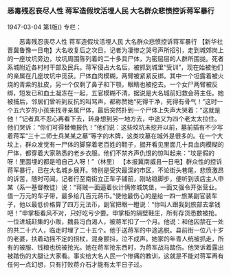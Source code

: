 ### 恶毒残忍丧尽人性  蒋军造假坟活埋人民  大名群众悲愤控诉蒋军暴行

1947-03-04
第1版()
专栏：

　　恶毒残忍丧尽人性
    蒋军造假坟活埋人民
    大名群众悲愤控诉蒋军暴行
    【新华社晋冀鲁豫一日电】大名收复后之次日，记者为凄惨之哭号声所招引，走到城郊岗上的一座坟坑旁边，坟坑周围陈列着的二十多具尸体，为密层层的人群所围拢。死者系城附近各村村干部及民兵。蒋军侵占大名后，被抓到城里“受训”，现在始被他们的亲属在几座坟坑中觅获。尸体血肉模糊，两臂被紧紧反绑。其中一个坦露着被火烧的青紫的肚皮，另一个仅剩了鼻子和下颚，眼睛也被挖去。一个女尸两臂被反绑，短发已和血土凝冻在一起，五官模糊不清，据说是大名城前妇救会蒋主任。她被捕后，邻居们曾听到反抗的叫骂声，都称赞她“死得干净，死得有骨气！”这时一个五六岁的小孩来找寻亲属尸体，最后突然扑到一个尸体上失声大哭着：“这就是他！”记者真不忍心再看下去，转身想到另一地方去，中途又为四个老太太拉住。他们哭诉：“你们可得替俺报仇！”他们说：这些坟坑未挖开以前，墓前插有不少写着蒋军“三十二师士兵某某之墓”等字的木牌，这类坟墓在城外是很多的。在一个大坟上，群众发觉有一尸体的脚穿着老百姓的鞋子，掘开看见里面几十具血肉模糊的尸体，都穿着大家熟悉的老乡衣服。他们不禁齐声仇恨的惊叫起来：“坟是假的呀！里面埋的都是咱自己人呀！”（林里）
    【本报冀南威县一日电】群众性的控诉蒋军暴行，已在大名城乡展开。特别是受灾最深的市区，不论街头巷尾，悲愤激昂的诉苦，随时可闻。记者行至南街立正车子铺前，刚站稳脚步，便听到该店主人申某（系一基督教徒）说：“蒋贼一面逼着伙计俩修城筑堡，一面又强令开张营业。值一万元的车子带，最多给几百元蒋币。”使他最伤心的是给一四一旅某副官装车子，他以最低价格算了四万元法币，副官把眼一瞪说：“你叫人跟我到旅部去拿钱吧！”申掌柜看风不对，只好吃亏少要。申掌柜的隔壁鞋庄，所有存货悉数被抢。一位进城赶集的小贩，魏县冯白渴人，被蒋军扣了一个月。他说：和他囚禁在一处的共二十六人，临走时埋了二十五个。他于送蒋军的中途逃脱。县前街一位八十岁的老婆，扶着动摇不定的拐杖，混身颤抖，泣不成声。她家的年青人统被抓走，所有的被服、钱粮也统被抢光。她在蒋军抢东西时，为蒋军战马踏伤。他哭诉着露出被踏伤的大腿让大家看。事实给大名人民一个惨痛的教训，这就是不能对蒋军再有任何一点幻想，只有打败蒋介石才能有太平日子过。
